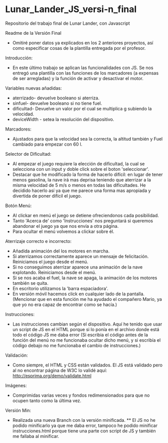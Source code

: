 # Lunar_Lander_JS_versi-n_final
Repositorio del trabajo final de Lunar Lander, con Javascript

Readme de la Versión Final

- Omitiré poner datos ya explicados en los 2 anteriores proyectos, así como especificar cosas de la plantilla entregada por el profesor.

Introducción:
  - En este último trabajo se aplican las funcionalidades con JS. Se nos entregó una plantilla con las funciones de los marcadores (a expensas de ser arregladas) y la función de activar y desactivar el motor.
  
Variables nuevas añadidas:
 - aterrizado- devuelve booleano si aterriza.
 - sinfuel- devuelve booleano si no tiene fuel.
 - dificultad- Devuelve un valor por el cual se multiplica g subiendo la velocidad.
 - deviceWidth - setea la resolución del dispositivo.
  
Marcadores:
  - Ajustados para que la velocidad sea la correcta, la altitud también y Fuel cambiado para empezar con 60 l.
  
Selector de Dificultad:
  - Al empezar el juego requiere la elección de dificultad, la cual se selecciona con un input y doble click sobre el boton 'seleccionar'.
  - Destacar que he modificado la forma de hacerlo difícil: en lugar de tener menos gasolina, la nave irá mas deprisa teniendo que          aterrizar a la misma velocidad de 5 m/s o menos en todas las dificultades.
  He decidido hacerlo así ya que me parece una forma mas apropiada y divertida de poner difícil el juego.
  
Botón Menú:
  - Al clickar en menú el juego se detiene ofreciendonos cada posibilidad.
  - Tanto 'Acerca de' como 'Instrucciones' nos preguntará si queremos abandonar el juego ya que nos envía a otra página.
  - Para ocultar el menú volvemos a clickar sobre él.
  
Aterrizaje correcto e incorrecto:
 - Añadida animación del los motores en marcha.
 -  Si aterrizamos correctamente aparece un mensaje de felicitación. Reiniciamos el juego desde el menú.
 - Si no conseguimos aterrizar aparece una animación de la nave explotando. Reiniciamos desde el menú.
 - Si se nos acaba el fuel, la nave se apaga, la animación de los motores también se quita.
 - En escritorio utilizamos la 'barra espaciadora'.
 - En versión móvil hacemos click en cualquier lado de la pantalla.(Mencionar que en esta función me ha ayudado el compañero Mario, ya que yo no era capaz de encontrar como se hacía.)
 
Instrucciones:
  - Las instrucciones cambian según el dispositivo. Aquí he tenido que usar un script de JS en el HTML porque si lo ponía en el archivo donde está todo el código JS me daba error (Si escribia el código antes de la función del menú no me funcionaba ocultar dicho menú, y si escribía el código debajo no me funcionaba el cambio de instrucciones.)
  
Validación:
  - Como siempre, el HTML y CSS están validados. El JS está validado pero al no encontrar página de W3C lo validé aquí: http://esprima.org/demo/validate.html
    
Imágenes:
  - Comprimidas varias veces y fondos redimensionados para que no ocupen tanto como la última vez.

Versión Min:
  - Realizada una nueva Branch con la versión minificada.
  ** El JS no he podido minificarlo ya que me daba error, tampoco he podido minificar instrucciones.html porque tiene una parte con script de JS y también me fallaba al minificar.
    
  
  
